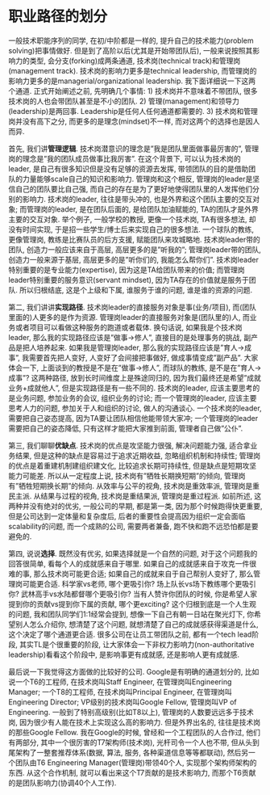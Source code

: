 职业路径的划分
====
一般技术职能序列的同学, 在初/中阶都是一样的, 提升自己的技术能力(problem solving)把事情做好. 但是到了高阶以后(尤其是开始带团队后), 一般来说按照其影响力的类型, 会分支(forking)成两条通道, 技术岗(technical track)和管理岗(management track). 技术岗的影响力更多是technical leadership, 而管理岗的影响力更多的是managerial/organizational leadership. 我下面详细说一下这两个通道. 正式开始阐述之前, 先明确几个事情: 1) 技术岗并不意味着不带团队, 很多技术岗的人也会带团队甚至是不小的团队. 2) 管理(management)和领导力(leadership)是两回事. Leadership是任何人任何通道都需要的. 3) 技术岗和管理岗并没有高下之分, 而更多的是理念(mindset)不一样, 而对这两个的选择也是因人而异.

首先, 我们讲**管理逻辑**. 技术岗潜意识的理念是”我是团队里面做事最厉害的”, 管理岗的理念是”我的团队成员做事比我厉害”. 在这个背景下, 可以认为技术岗的leader, 是自己有很多知识但是没有足够的资源去发挥, 带领团队的目的是借助团队的力量能够scale自己的知识和影响力. 管理岗和这个相反, 管理岗的leader是坚信自己的团队要比自己强, 而自己的存在是为了更好地使得团队里的人发挥他们分别的影响力. 技术岗的leader, 往往是带头冲的, 也是外界和这个团队主要的交互对象; 而管理岗的leader, 是在团队后面的, 是给团队加油赋能的, TA的团队才是外界主要的交互对象. 举个例子, 一般学校的教授, 更像一个技术岗, TA有很多想法, 却没有时间实现, 于是招一些学生/博士后来实现自己的很多想法. 一个球队的教练, 更像管理岗, 教练是比赛队员的后方支援, 赋能团队来攻城略地. 技术岗leader带的团队, 创造力一般应该来自于高层, 高层更多的是”听我的”; 管理岗leader带的团队, 创造力一般来源于基层, 高层更多的是”听你们的, 我能怎么帮你们”. 技术岗leader特别重要的是专业能力(expertise), 因为这是TA给团队带来的价值; 而管理岗leader特别重要的服务意识(servant mindset), 因为TA存在的价值就是服务于团队. 所以归根结底, 这是个上级和下属, 谁服务于谁的问题, 谁是谁的资源的问题.

第二, 我们讲讲**实现路径**. 技术岗leader的直接服务对象是事(业务/项目), 而(团队里面的)人更多的是作为资源. 管理岗leader的直接服务对象是(团队里的)人, 而业务或者项目可以看做这种服务的跑道或者载体. 换句话说, 如果我是个技术岗leader, 那么我的实现路径应该是”做事->修人”, 直接目的是处理事务的挑战, 副产品是把人培养起来. 如果我是管理岗leader, 那么我的实现路径应该是”育人->成事”, 我需要首先把人变好, 人变好了会间接把事做好, 做成事情变成”副产品”. 大家体会一下, 上面谈到的教授是不是在”做事->修人”, 而球队的教练, 是不是在”育人->成事”? 这两种路径, 放到长时间维度上是殊途同归的, 因为我们最终还是希望”成就业务+成就他人”, 但是实现路径是有一些不同的. 技术岗的leader, 应该主要思考的是业务问题, 参加业务的会议, 组织业务的讨论; 而一个管理岗的leader, 应该主要思考人力的问题, 参加关于人和组织的讨论, 做人的沟通谈心. 一个技术岗的leader, 需要把自己姿态提高, 因为TA要让团队相信他能带领大家冲; 一个管理岗的leader需要把自己的姿态降低, 只有这样才能把大家推到前面, 管理者自己做”公仆”.

第三, 我们聊聊**优缺点**. 技术岗的优点是攻坚能力很强, 解决问题能力强, 适合拿业务结果, 但是这种的缺点是容易过于追求近期收益, 忽略组织机制和持续性; 管理岗的优点是着重建机制建组织建文化, 比较追求长期可持续性, 但是缺点是短期攻坚能力可能差. 所以从一定程度上说, 技术岗有”牺牲长期换短期”的倾向, 管理岗有”牺牲短期换长期”的倾向. 从效率与公平的视角, 技术岗是重效率派, 管理岗是重民主派. 从结果与过程的视角, 技术岗是重结果派, 管理岗是重过程派. 如前所述, 这两种并没有绝对的优劣, 一般公司的早期, 都是第一类, 因为那个时候跑得快更重要, 但是公司达到一定体量和复杂度后, 后者的重要性会提高因为组织一定会面临scalability的问题, 而一个成熟的公司, 需要两者兼备, 跑不快和跑不远恐怕都是要避免的.

第四, 说说**选择**. 既然没有优劣, 如果选择就是一个自然的问题, 对于这个问题我的回答很简单, 看每个人的成就感来自于哪里. 如果自己的成就感来自于攻克一件很难的事, 那么技术岗可能更合适; 如果自己的成就来自于自己帮别人变好了, 那么管理岗可能更合适. 科学家vs老师, 哪个更吸引你? 场上队长vs场下教练哪个更吸引你? 武林高手vs水陆都督哪个更吸引你? 当有人赞许你团队的时候, 你是希望人家提到你的贡献vs提到你下属的贡献, 哪个更exciting? 这个归根到底是一个人生观的问题, 我和团队同学们1:1经常会提到, 想像一下自己有朝一日站在聚光灯下, 你希望别人怎么介绍你, 想清楚了这个问题, 就想清楚了自己的成就感获得渠道是什么, 这个决定了哪个通道更合适. 很多公司在让员工带团队之前, 都有一个tech lead阶段, 其实TL是个很重要的阶段, 让大家体会一下非权力影响力(non-authoritative leadership)看看这个阶段中, 是影响事更有成就感, 还是影响人更有成就感.

最后说一下我觉得这方面做的比较好的公司. Google是有明确的通道划分的, 比如说一个T6的工程师, 在技术岗叫Staff Engineer, 在管理岗叫Engineering Manager; 一个T8的工程师, 在技术岗叫Principal Engineer, 在管理岗叫Engineering Director; VP级别的技术岗叫Google Fellow, 管理岗叫VP of Engineering. 一般到了特别高级别(比如T8以上), 管理岗的人数要远远多于技术岗, 因为很少有人能在技术上实现这么高的影响力. 但是外界出名的, 往往是技术岗的那些Google Fellow. 我在Google的时候, 曾经和一个工程团队的人合作过, 他们有两部分, 其中一个很厉害的T7架构师(技术岗), 光杆司令一个人也不带, 但从头到尾架构了一整套推荐体系(数据, 算法, 服务, 各种渠道信息等等都联动), 然后另一个团队由T6 Engineering Manager(管理岗)带领40个人, 实现那个架构师架构的东西. 从这个合作机制, 就可以看出来这个T7贡献的是技术影响力, 而那个T6贡献的是团队影响力(协调40个人工作).
